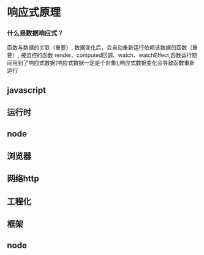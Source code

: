 # 响应式原理

### 什么是数据响应式？

函数与数据的关联（重要）, 数据变化后，会自动重新运行依赖该数据的函数（重要）, 被监控的函数 render、computed回调、watch、watchEffect,函数运行期间用到了响应式数据(响应式数据一定是个对象),响应式数据变化会导致函数重新运行

## javascript

## 运行时

## node

## 浏览器

## 网络http

## 工程化

## 框架

## node
